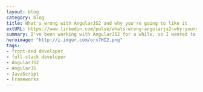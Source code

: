 ```yaml
---
layout: blog
category: blog
title: What's wrong with AngularJS2 and why you're going to like it
extURL: https://www.linkedin.com/pulse/whats-wrong-angularjs2-why-youre-still-going-like-ray-villalobos
summary: I've been working with AngularJS2 for a while, so I wanted to give some thoughts to those who are thinking or planning to update or upgrade their apps to this new version. I'll discuss what's new, what's very different, what works and what is going to be a challenge.
heroimage: "http://i.imgur.com/orx7HI2.png"
tags:
- front-end developer
- full-stack developer
- AngularJS2
- AngularJS
- JavaScript
- Frameworks
---
```

